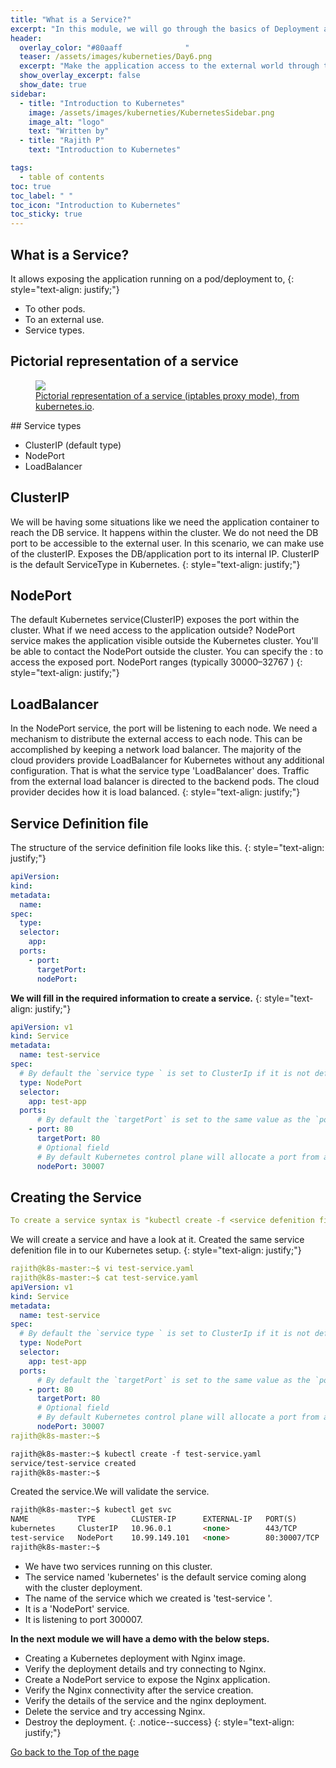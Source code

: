 ```yaml
---
title: "What is a Service?"
excerpt: "In this module, we will go through the basics of Deployment and create deployment."
header:
  overlay_color: "#80aaff              "
  teaser: /assets/images/kuberneties/Day6.png
  excerpt: "Make the application access to the external world through the Kubernetes service."
  show_overlay_excerpt: false
  show_date: true
sidebar:
  - title: "Introduction to Kubernetes"
    image: /assets/images/kuberneties/KubernetesSidebar.png
    image_alt: "logo"
    text: "Written by"
  - title: "Rajith P"
    text: "Introduction to Kubernetes"

tags:
  - table of contents
toc: true
toc_label: " "
toc_icon: "Introduction to Kubernetes"
toc_sticky: true
---
```


## What is a Service?

It allows exposing the application running on a pod/deployment to,
{: style="text-align: justify;"}
* To other pods.
* To an external use.
* Service types.

## Pictorial representation of a service 

<figure>
	<a href="https://d33wubrfki0l68.cloudfront.net/e351b830334b8622a700a8da6568cb081c464a9b/13020/images/docs/services-userspace-overview.svg"><img src="https://d33wubrfki0l68.cloudfront.net/e351b830334b8622a700a8da6568cb081c464a9b/13020/images/docs/services-userspace-overview.svg"></a>
	<figcaption><a href="https://kubernetes.io/docs/concepts/services-networking/service/" title="Pictorial representation of a service 
, on kubernetes.io">Pictorial representation of a service (iptables proxy mode), from kubernetes.io</a>.</figcaption>
</figure>
## Service types

* ClusterIP (default type)
* NodePort
* LoadBalancer
## ClusterIP
We will be having some situations like we need the application container to reach the DB service. It happens within the cluster. We do not need the DB port to be accessible to the external user. In this scenario, we can make use of the clusterIP. Exposes the DB/application port to its internal IP. ClusterIP is the default ServiceType in Kubernetes. 
{: style="text-align: justify;"}
## NodePort
The default Kubernetes service(ClusterIP) exposes the port within the cluster. What if we need access to the application outside? NodePort service makes the application visible outside the Kubernetes cluster.
You'll be able to contact the NodePort outside the cluster. You can specify the <NodeIP>:<NodePort> to access the exposed port.
NodePort ranges (typically 30000–32767 ) 
{: style="text-align: justify;"}
## LoadBalancer

In the NodePort service, the port will be listening to each node. We need a mechanism to distribute the external access to each node. This can be accomplished by keeping a network load balancer. The majority of the cloud providers provide LoadBalancer for Kubernetes without any additional configuration. That is what the service type 'LoadBalancer' does. Traffic from the external load balancer is directed to the backend pods. The cloud provider decides how it is load balanced.
{: style="text-align: justify;"}
## Service Definition file 

The structure of the service definition file looks like this.
{: style="text-align: justify;"}

```yaml
apiVersion: 
kind: 
metadata:
  name: 
spec:
  type: 
  selector:
    app: 
  ports:
    - port: 
      targetPort: 
      nodePort: 
```
**We will fill in the required information to create a service.**
{: style="text-align: justify;"}

```yaml
apiVersion: v1
kind: Service
metadata:
  name: test-service
spec:
  # By default the `service type ` is set to ClusterIp if it is not defined in the defenition file.
  type: NodePort
  selector:
    app: test-app
  ports:
      # By default the `targetPort` is set to the same value as the `port` field.
    - port: 80
      targetPort: 80
      # Optional field
      # By default Kubernetes control plane will allocate a port from a range (default: 30000-32767)
      nodePort: 30007
```
## Creating the Service 

```yaml
To create a service syntax is "kubectl create -f <service defenition file name >" 
```
We will create a service and have a look at it.
Created the same service defenition file in to our Kubernetes setup.
{: style="text-align: justify;"}
```yaml
rajith@k8s-master:~$ vi test-service.yaml
rajith@k8s-master:~$ cat test-service.yaml 
apiVersion: v1
kind: Service
metadata:
  name: test-service
spec:
  # By default the `service type ` is set to ClusterIp if it is not defined in the defenition file.
  type: NodePort
  selector:
    app: test-app
  ports:
      # By default the `targetPort` is set to the same value as the `port` field.
    - port: 80
      targetPort: 80
      # Optional field
      # By default Kubernetes control plane will allocate a port from a range (default: 30000-32767)
      nodePort: 30007
rajith@k8s-master:~$ 
```

```markdown
rajith@k8s-master:~$ kubectl create -f test-service.yaml
service/test-service created
rajith@k8s-master:~$
```

Created the service.We will validate the service.

```markdown
rajith@k8s-master:~$ kubectl get svc 
NAME           TYPE        CLUSTER-IP      EXTERNAL-IP   PORT(S)        AGE
kubernetes     ClusterIP   10.96.0.1       <none>        443/TCP        24d
test-service   NodePort    10.99.149.101   <none>        80:30007/TCP   7s
rajith@k8s-master:~$ 
```

* We have two services running on this cluster.
* The service named 'kubernetes' is the default service coming along with the cluster deployment.
* The name of the service which we created is 'test-service '.
* It is a 'NodePort' service.
* It is listening to port 300007.

**In the next module we will have a demo with the below steps.**

* Creating a Kubernetes deployment with Nginx image.
* Verify the deployment details and try connecting to Nginx.
* Create a NodePort service to expose the Nginx application.
* Verify the Nginx connectivity after the service creation.
* Verify the details of the service and the nginx deployment.
* Delete the service and try accessing Nginx.
* Destroy the deployment.
{: .notice--success}
{: style="text-align: justify;"}

<div markdown="0"><a href="#" class="btn btn--success">Go back to the Top of the page </a></div>



